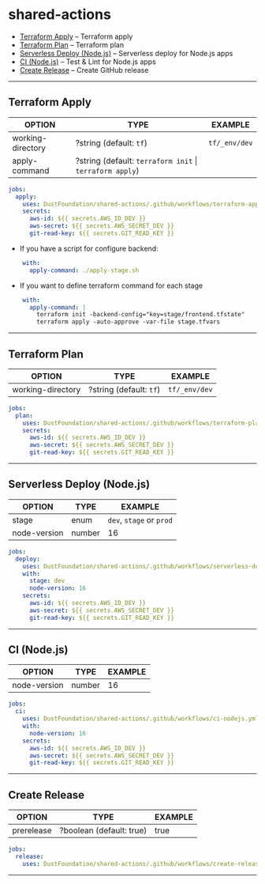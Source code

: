 # shared-actions

- [Terraform Apply](#terraform-apply) – Terraform apply
- [Terraform Plan](#terraform-plan) – Terraform plan
- [Serverless Deploy (Node.js)](#serverless-deploy-nodejs) – Serverless deploy for Node.js apps
- [CI (Node.js)](#ci-nodejs) – Test & Lint for Node.js apps
- [Create Release](#create-release) – Create GitHub release

---

## Terraform Apply

| OPTION            | TYPE                                                     | EXAMPLE       |
|-------------------|----------------------------------------------------------|---------------|
| working-directory | ?string (default: `tf`)                                  | `tf/_env/dev` |
| apply-command     | ?string (default: `terraform init` \| `terraform apply`) |               |

```yaml
jobs:
  apply:
    uses: DustFoundation/shared-actions/.github/workflows/terraform-apply.yml@v0.0.6
    secrets:
      aws-id: ${{ secrets.AWS_ID_DEV }}
      aws-secret: ${{ secrets.AWS_SECRET_DEV }}
      git-read-key: ${{ secrets.GIT_READ_KEY }}
```

- If you have a script for configure backend:

```yaml
    with:
      apply-command: ./apply-stage.sh
```

- If you want to define terraform command for each stage

```yaml
    with:
      apply-command: |
        terraform init -backend-config="key=stage/frontend.tfstate"
        terraform apply -auto-approve -var-file stage.tfvars
```

---

## Terraform Plan

| OPTION            | TYPE                    | EXAMPLE       |
|-------------------|-------------------------|---------------|
| working-directory | ?string (default: `tf`) | `tf/_env/dev` |

```yaml
jobs:
  plan:
    uses: DustFoundation/shared-actions/.github/workflows/terraform-plan.yml@v0.0.6
    secrets:
      aws-id: ${{ secrets.AWS_ID_DEV }}
      aws-secret: ${{ secrets.AWS_SECRET_DEV }}
      git-read-key: ${{ secrets.GIT_READ_KEY }}
```

---

## Serverless Deploy (Node.js)

| OPTION       | TYPE   | EXAMPLE                  |
|--------------|--------|--------------------------|
| stage        | enum   | `dev`, `stage` or `prod` |
| node-version | number | 16                       |

```yaml
jobs:
  deploy:
    uses: DustFoundation/shared-actions/.github/workflows/serverless-deploy-nodejs.yml@v0.0.6
    with:
      stage: dev
      node-version: 16
    secrets:
      aws-id: ${{ secrets.AWS_ID_DEV }}
      aws-secret: ${{ secrets.AWS_SECRET_DEV }}
      git-read-key: ${{ secrets.GIT_READ_KEY }}
```

---

## CI (Node.js)

| OPTION       | TYPE   | EXAMPLE |
|--------------|--------|---------|
| node-version | number | 16      |

```yaml
jobs:
  ci:
    uses: DustFoundation/shared-actions/.github/workflows/ci-nodejs.yml@v0.0.6
    with:
      node-version: 16
    secrets:
      aws-id: ${{ secrets.AWS_ID_DEV }}
      aws-secret: ${{ secrets.AWS_SECRET_DEV }}
      git-read-key: ${{ secrets.GIT_READ_KEY }}
```

---

## Create Release

| OPTION     | TYPE                     | EXAMPLE |
|------------|--------------------------|---------|
| prerelease | ?boolean (default: true) | true    |

```yaml
jobs:
  release:
    uses: DustFoundation/shared-actions/.github/workflows/create-release.yml@v0.0.6
```

---

